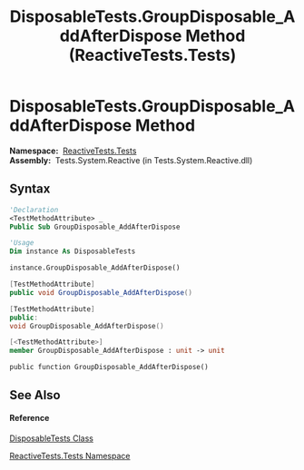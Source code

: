 ﻿---
title: DisposableTests.GroupDisposable_AddAfterDispose Method  (ReactiveTests.Tests)
TOCTitle: GroupDisposable_AddAfterDispose Method
ms:assetid: M:ReactiveTests.Tests.DisposableTests.GroupDisposable_AddAfterDispose
ms:mtpsurl: https://msdn.microsoft.com/en-us/library/reactivetests.tests.disposabletests.groupdisposable_addafterdispose(v=VS.103)
ms:contentKeyID: 36620260
ms.date: 06/28/2011
mtps_version: v=VS.103
f1_keywords:
- ReactiveTests.Tests.DisposableTests.GroupDisposable_AddAfterDispose
dev_langs:
- CSharp
- JScript
- VB
- FSharp
- c++
---

# DisposableTests.GroupDisposable\_AddAfterDispose Method

**Namespace:**  [ReactiveTests.Tests](hh289046\(v=vs.103\).md)  
**Assembly:**  Tests.System.Reactive (in Tests.System.Reactive.dll)

## Syntax

``` vb
'Declaration
<TestMethodAttribute> _
Public Sub GroupDisposable_AddAfterDispose
```

``` vb
'Usage
Dim instance As DisposableTests

instance.GroupDisposable_AddAfterDispose()
```

``` csharp
[TestMethodAttribute]
public void GroupDisposable_AddAfterDispose()
```

``` c++
[TestMethodAttribute]
public:
void GroupDisposable_AddAfterDispose()
```

``` fsharp
[<TestMethodAttribute>]
member GroupDisposable_AddAfterDispose : unit -> unit 
```

``` jscript
public function GroupDisposable_AddAfterDispose()
```

## See Also

#### Reference

[DisposableTests Class](hh315231\(v=vs.103\).md)

[ReactiveTests.Tests Namespace](hh289046\(v=vs.103\).md)

